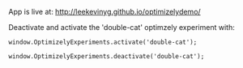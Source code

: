 App is live at: http://leekevinyg.github.io/optimizelydemo/

Deactivate and activate the 'double-cat' optimzely experiment with:

```
window.OptimizelyExperiments.activate('double-cat');

window.OptimizelyExperiments.deactivate('double-cat');

```
